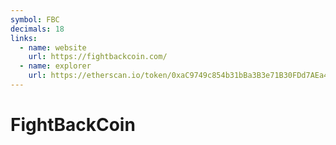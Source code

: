 ```yaml
---
symbol: FBC
decimals: 18
links:
  - name: website
    url: https://fightbackcoin.com/
  - name: explorer
    url: https://etherscan.io/token/0xaC9749c854b31bBa3B3e71B30FDd7AEa4fCC0db9
---
```


# FightBackCoin
